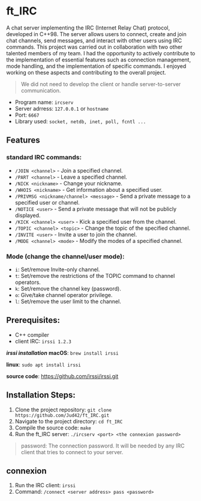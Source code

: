 # ft_IRC

A chat server implementing the IRC (Internet Relay Chat) protocol, developed in C++98. The server allows users to connect, create and join chat channels, send messages, and interact with other users using IRC commands. This project was carried out in collaboration with two other talented members of my team. I had the opportunity to actively contribute to the implementation of essential features such as connection management, mode handling, and the implementation of specific commands. I enjoyed working on these aspects and contributing to the overall project.

> We did not need to develop the client or handle server-to-server communication.


* Program name: `ircserv`
* Server adrress: `127.0.0.1` or `hostname`
* Port: `6667`
* Library used: `socket, netdb, inet, poll, fcntl ...`

## Features
### standard IRC commands:
-   `/JOIN <channel>` - Join a specified channel.
-   `/PART <channel>` - Leave a specified channel.
-   `/NICK <nickname>` - Change your nickname.
-   `/WHOIS <nickname>` - Get information about a specified user.
-   `/PRIVMSG <nickname/channel> <message>` - Send a private message to a specified user or channel.
-   `/NOTICE <user>` - Send a private message that will not be publicly displayed.
-   `/KICK <channel> <user>` - Kick a specified user from the channel.
-   `/TOPIC <channel> <topic>` - Change the topic of the specified channel.
-   `/INVITE <user>` - Invite a user to join the channel.
-   `/MODE <channel> <mode>` - Modify the modes of a specified channel.

### Mode (change the channel/user mode):
-   `i`: Set/remove Invite-only channel.
-   `t`: Set/remove the restrictions of the TOPIC command to channel operators.
-   `k`: Set/remove the channel key (password).
-   `o`: Give/take channel operator privilege.
-   `l`: Set/remove the user limit to the channel.

## Prerequisites:

-   C++ compiler
-   client IRC: `irssi 1.2.3`

***irssi installation***
**macOS**: `brew install irssi`

**linux**: `sudo apt install irssi`

**source code**: https://github.com/irssi/irssi.git

## Installation Steps:

1.  Clone the project repository: `git clone https://github.com/Jud42/ft_IRC.git`
2.  Navigate to the project directory: `cd ft_IRC`
3.  Compile the source code: `make`
4.  Run the ft_IRC server: `./ircserv <port> <the connexion password>`
> password: The connection password. It will be needed by any IRC client that tries to connect to your server.

## connexion
1. Run the IRC client: `irssi`
2. Command: `/connect <server address> pass <password>`
